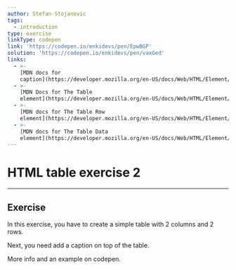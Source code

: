 ```yaml
---
author: Stefan-Stojanovic
tags:
  - introduction
type: exercise
linkType: codepen
link: 'https://codepen.io/enkidevs/pen/EpwBGP'
solution: 'https://codepen.io/enkidevs/pen/vaxGed'
links:
  - >-
    [MDN docs for
    caption](https://developer.mozilla.org/en-US/docs/Web/HTML/Element/caption){website}
  - >-
    [MDN Docs for The Table
    element](https://developer.mozilla.org/en-US/docs/Web/HTML/Element/table){website}
  - >-
    [MDN docs for The Table Row
    element](https://developer.mozilla.org/en-US/docs/Web/HTML/Element/tr){website}
  - >-
    [MDN docs for The Table Data
    element](https://developer.mozilla.org/en-US/docs/Web/HTML/Element/td){website}
---
```


# HTML table exercise 2


---

## Exercise

In this exercise, you have to create a simple table with 2 columns and 2 rows.

Next, you need add a caption on top of the table.

More info and an example on codepen.
